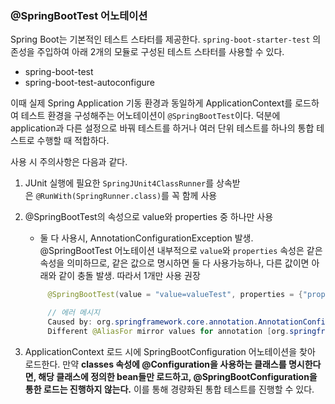### @SpringBootTest 어노테이션

Spring Boot는 기본적인 테스트 스타터를 제공한다. `spring-boot-starter-test` 의존성을 주입하여 아래 2개의 모듈로 구성된 테스트 스타터를 사용할 수 있다.

- spring-boot-test
- spring-boot-test-autoconfigure

이때 실제 Spring Application 기동 환경과 동일하게 ApplicationContext를 로드하여 테스트 환경을 구성해주는 어노테이션이 `@SpringBootTest`이다. 덕분에 application과 다른 설정으로 바꿔 테스트를 하거나 여러 단위 테스트를 하나의 통합 테스트로 수행할 때 적합하다.

사용 시 주의사항은 다음과 같다.

1. JUnit 실행에 필요한 `SpringJUnit4ClassRunner`를 상속받은 `@RunWith(SpringRunner.class)`를 꼭 함께 사용
2. @SpringBootTest의 속성으로 value와 properties 중 하나만 사용
    - 둘 다 사용시, AnnotationConfigurationException 발생. @SpringBootTest 어노테이션 내부적으로 `value`와 `properties` 속성은 같은 속성을 의미하므로, 같은 값으로 명시하면 둘 다 사용가능하나, 다른 값이면 아래와 같이 충돌 발생. 따라서 1개만 사용 권장
    
    ```java
         @SpringBootTest(value = "value=valueTest", properties = {"property.value=propertyTest"})
    
         // 에러 메시지
         Caused by: org.springframework.core.annotation.AnnotationConfigurationException:
         Different @AliasFor mirror values for annotation [org.springframework.boot.test.context.SpringBootTest] declared on class path.repository.XXXRepositoryTest; attribute 'properties' and its alias 'value' are declared with values of [{property.value=propertyTest}] and [{value=valueTest}].
    ```
    
3. ApplicationContext 로드 시에 SpringBootConfiguration 어노테이션을 찾아 로드한다. 만약 **classes 속성에 @Configuration을 사용하는 클래스를 명시한다면, 해당 클래스에 정의한 bean들만 로드하고, @SpringBootConfiguration을 통한 로드는 진행하지 않는다.** 이를 통해 경량화된 통합 테스트를 진행할 수 있다.
